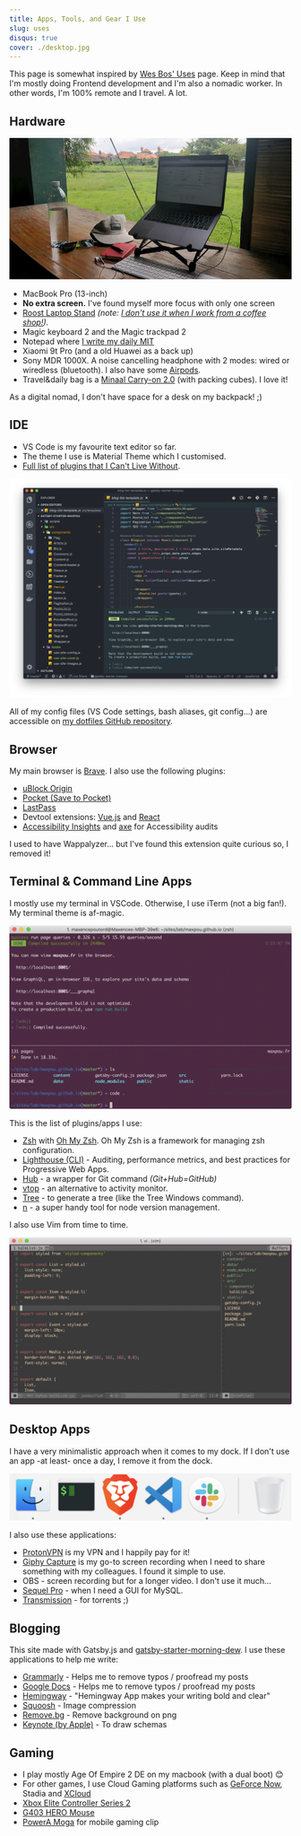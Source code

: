 ```yaml
---
title: Apps, Tools, and Gear I Use
slug: uses
disqus: true
cover: ./desktop.jpg
---
```


This page is somewhat inspired by [Wes Bos' Uses](https://wesbos.com/uses/) page. Keep in mind that I'm mostly doing Frontend development and I'm also a nomadic worker. In other words, I'm 100% remote and I travel. A lot.


## Hardware

![laptop picture](./laptop.jpg)

* MacBook Pro (13-inch)
* **No extra screen.** I've found myself more focus with only one screen
* [Roost Laptop Stand](https://www.therooststand.com/) *(note: [I don't use it when I work from a coffee shop!](https://twitter.com/NikkitaFTW/status/1139607268452777984))*. 
* Magic keyboard 2 and the Magic trackpad 2
* Notepad where [I write my daily MIT](https://about.gitlab.com/2018/05/17/eliminating-distractions-and-getting-things-done/#2-write-down-your-mits)
* Xiaomi 9t Pro (and a old Huawei as a back up)
* Sony MDR 1000X. A noise cancelling headphone with 2 modes: wired or wiredless (bluetooth). I also have some [Airpods](https://www.apple.com/fr/airpods-2nd-generation/).
* Travel&daily bag is a [Minaal Carry-on 2.0](https://www.minaal.com/products/minaal-carry-on-bag/?variant=12494163140) (with packing cubes). I love it!

As a digital nomad, I don't have space for a desk on my backpack! ;)


## IDE

* VS Code is my favourite text editor so far.
* The theme I use is Material Theme which I customised.
* [Full list of plugins that I Can't Live Without](https://github.com/maxpou/dotfiles/blob/master/vscode/install_plugin.sh).

![my ide](./ide.png)

All of my config files (VS Code settings, bash aliases, git config...) are accessible on [my dotfiles GitHub repository](https://github.com/maxpou/dotfiles).


## Browser

My main browser is [Brave](https://brave.com/). I also use the following plugins:

* [uBlock Origin](https://chrome.google.com/webstore/detail/ublock-origin/cjpalhdlnbpafiamejdnhcphjbkeiagm)
* [Pocket (Save to Pocket)](https://chrome.google.com/webstore/detail/save-to-pocket/niloccemoadcdkdjlinkgdfekeahmflj)
* [LastPass](https://chrome.google.com/webstore/detail/lastpass-free-password-ma/hdokiejnpimakedhajhdlcegeplioahd)
* Devtool extensions: [Vue.js](https://chrome.google.com/webstore/detail/vuejs-devtools/nhdogjmejiglipccpnnnanhbledajbpd) and [React](https://chrome.google.com/webstore/detail/react-developer-tools/fmkadmapgofadopljbjfkapdkoienihi)
* [Accessibility Insights](https://accessibilityinsights.io) and [axe](https://www.deque.com/axe/) for Accessibility audits

I used to have Wappalyzer... but I've found this extension quite curious so, I removed it!


## Terminal & Command Line Apps

I mostly use my terminal in VSCode. Otherwise, I use iTerm (not a big fan!). My terminal theme is af-magic.

![terminal screenshot](./term.png)

This is the list of plugins/apps I use:

* [Zsh](https://github.com/robbyrussell/oh-my-zsh/wiki/Installing-ZSH) with [Oh My Zsh](https://github.com/robbyrussell/oh-my-zsh). Oh My Zsh is a framework for managing zsh configuration.
* [Lighthouse (CLI)](https://github.com/GoogleChrome/lighthouse) - Auditing, performance metrics, and best practices for Progressive Web Apps.
* [Hub](https://github.com/github/hub) - a wrapper for Git command *(Git+Hub=GitHub)*
* [vtop](https://github.com/MrRio/vtop) - an alternative to activity monitor.
* [Tree](https://formulae.brew.sh/formula/tree) - to generate a tree (like the Tree Windows command).
* [n](https://github.com/tj/n) - a super handy tool for node version management.

I also use Vim from time to time.

![vim screenshot](./vim.png)


## Desktop Apps

I have a very minimalistic approach when it comes to my dock. If I don't use an app -at least- once a day, I remove it from the dock.

![app screenshot](./apps.png)

I also use these applications:

* [ProtonVPN](https://protonvpn.com) is my VPN and I happily pay for it!
* [Giphy Capture](https://giphy.com/apps/giphycapture) is my go-to screen recording when I need to share something with my colleagues. I found it simple to use.
* OBS - screen recording but for a longer video. I don't use it much...
* [Sequel Pro](https://www.sequelpro.com) - when I need a GUI for MySQL.
* [Transmission](https://transmissionbt.com) - for torrents ;)


## Blogging

This site made with Gatsby.js and [gatsby-starter-morning-dew](https://github.com/maxpou/gatsby-starter-morning-dew). I use these applications to help me write:

* [Grammarly](https://app.grammarly.com/) - Helps me to remove typos / proofread my posts
* [Google Docs](http://docs.new/) - Helps me to remove typos / proofread my posts
* [Hemingway](http://www.hemingwayapp.com) - "Hemingway App makes your writing bold and clear"
* [Squoosh](https://squoosh.app) - Image compression
* [Remove.bg](https://www.remove.bg) - Remove background on png
* [Keynote (by Apple)](https://www.apple.com/keynote/) - To draw schemas

## Gaming

* I play mostly Age Of Empire 2 DE on my macbook (with a dual boot) 😊
* For other games, I use Cloud Gaming platforms such as [GeForce Now](https://www.nvidia.com/en-us/geforce-now/), Stadia and [XCloud](https://www.xbox.com/en-IE/xbox-game-streaming/project-xcloud)
* [Xbox Elite Controller Series 2](https://www.xbox.com/en-IE/accessories/controllers/elite-wireless-controller-series-2)
* [G403 HERO Mouse](https://www.logitechg.com/en-us/products/gaming-mice/g403-hero-gaming-mouse.910-005630.html)
* [PowerA Moga](https://www.powera.com/moga/) for mobile gaming clip
